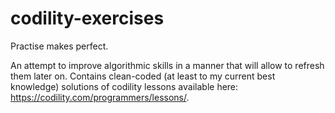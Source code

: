 # codility-exercises
Practise makes perfect.

An attempt to improve algorithmic skills in a manner that will allow to refresh them later on. Contains clean-coded (at least to my current best knowledge) solutions of codility lessons available here: https://codility.com/programmers/lessons/.
